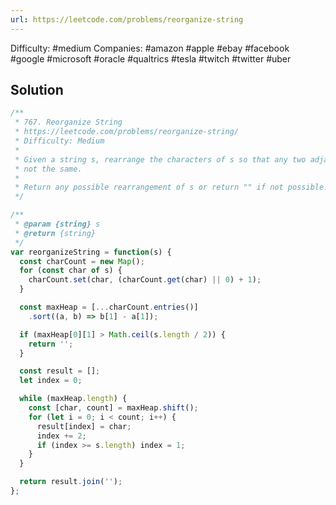 ```yaml
---
url: https://leetcode.com/problems/reorganize-string
---
```


Difficulty: #medium
Companies: #amazon #apple #ebay #facebook #google #microsoft #oracle #qualtrics #tesla #twitch #twitter #uber

## Solution

```javascript
/**
 * 767. Reorganize String
 * https://leetcode.com/problems/reorganize-string/
 * Difficulty: Medium
 *
 * Given a string s, rearrange the characters of s so that any two adjacent characters are
 * not the same.
 *
 * Return any possible rearrangement of s or return "" if not possible.
 */

/**
 * @param {string} s
 * @return {string}
 */
var reorganizeString = function(s) {
  const charCount = new Map();
  for (const char of s) {
    charCount.set(char, (charCount.get(char) || 0) + 1);
  }

  const maxHeap = [...charCount.entries()]
    .sort((a, b) => b[1] - a[1]);

  if (maxHeap[0][1] > Math.ceil(s.length / 2)) {
    return '';
  }

  const result = [];
  let index = 0;

  while (maxHeap.length) {
    const [char, count] = maxHeap.shift();
    for (let i = 0; i < count; i++) {
      result[index] = char;
      index += 2;
      if (index >= s.length) index = 1;
    }
  }

  return result.join('');
};

```
